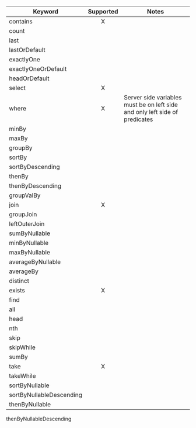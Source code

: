 | Keyword            | Supported  |  Notes
| --------------------- |:-:|---------------------------------------|
|contains                |X |                                                       | 
count                    |  |                                                       | 
last                     |  |                                                       | 
lastOrDefault            |  |                                                       | 
exactlyOne               |  |                                                       | 
exactlyOneOrDefault      |  |                                                       | 
headOrDefault            |  |                                                       | 
select                   |X |                                                       | 
where                    |X | Server side variables must be on left side and only left side of predicates  | 
minBy                    |  |                                                       | 
maxBy                    |  |                                                       | 
groupBy                  |  |                                                       | 
sortBy                   |  |                                                       | 
sortByDescending	       |  |                                                       | 
thenBy	                 |  |                                                       |     
thenByDescending	       |  |                                                       |   
groupValBy	             |  |                                                       | 
join                     |X |                                                       | 
groupJoin                |  |                                                       | 
leftOuterJoin            |  |                                                       | 
sumByNullable            |  |                                                       | 
minByNullable            |  |                                                       | 
maxByNullable            |  |                                                       | 
averageByNullable        |  |                                                       | 
averageBy                |  |                                                       | 
distinct                 |  |                                                       | 
exists                   |X |                                                       | 
find                     |  |                                                       | 
all	                     |  |                                                       | 
head                     |  |                                                       | 
nth                      |  |                                                       | 
skip                     |  |                                                       | 
skipWhile                |  |                                                       | 
sumBy                    |  |                                                       | 
take                     |X |                                                       | 
takeWhile                |  |                                                       | 
sortByNullable           |  |                                                       | 
sortByNullableDescending |  |                                                       | 
thenByNullable           |  |                                                       | 
thenByNullableDescending
